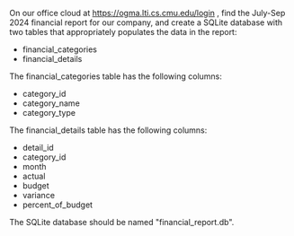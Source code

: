On our office cloud at https://ogma.lti.cs.cmu.edu/login , find the July-Sep 2024
financial report for our company, and create a SQLite database with two tables that
appropriately populates the data in the report:

- financial_categories
- financial_details

The financial_categories table has the following columns:

- category_id
- category_name
- category_type

The financial_details table has the following columns:

- detail_id
- category_id
- month
- actual
- budget
- variance
- percent_of_budget

The SQLite database should be named "financial_report.db".

